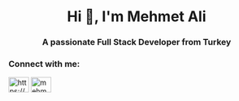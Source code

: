 <h1 align="center">Hi 👋, I'm Mehmet Ali</h1>
<h3 align="center">A passionate Full Stack Developer from Turkey</h3>

<h3 align="left">Connect with me:</h3>
<p align="left">
<a href="https://linkedin.com/in/https://www.linkedin.com/in/mbuturak/" target="blank"><img align="center" src="https://raw.githubusercontent.com/rahuldkjain/github-profile-readme-generator/master/src/images/icons/Social/linked-in-alt.svg" alt="https://www.linkedin.com/in/mbuturak/" height="30" width="40" /></a>
<a href="https://instagram.com/mehmetalibuturak" target="blank"><img align="center" src="https://raw.githubusercontent.com/rahuldkjain/github-profile-readme-generator/master/src/images/icons/Social/instagram.svg" alt="mehmetalibuturak" height="30" width="40" /></a>
</p>


